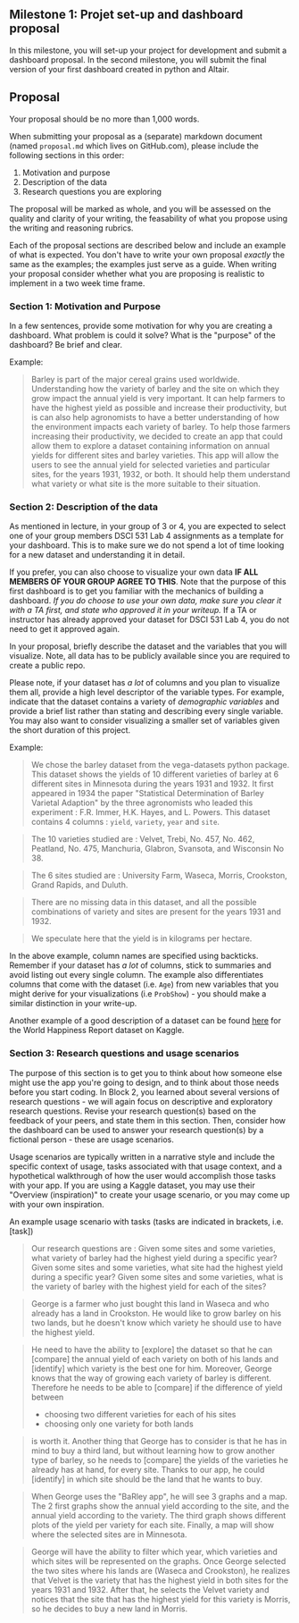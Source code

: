 ## Milestone 1: Projet set-up and dashboard proposal

In this milestone, you will set-up your project for development and submit a dashboard proposal. In the second milestone, you will submit the final version of your first dashboard created in python and Altair.

## Proposal

Your proposal should be no more than 1,000 words.

When submitting your proposal as a (separate) markdown document (named `proposal.md` which lives on GitHub.com), please include the following sections in this order:

1. Motivation and purpose
2. Description of the data
3. Research questions you are exploring

The proposal will be marked as whole, and you will be assessed on the quality and clarity of your writing, the feasability of what you propose using the writing and reasoning rubrics.

Each of the proposal sections are described below and include an example of what is expected. You don't have to write your own proposal _exactly_ the same as the examples; the examples just serve as a guide. When writing your proposal consider whether what you are proposing is realistic to implement in a two week time frame.

### Section 1: Motivation and Purpose

In a few sentences, provide some motivation for why you are creating a dashboard. What problem is could it solve? What is the "purpose" of the dashboard? Be brief and clear.

Example:

> Barley is part of the major cereal grains used worldwide. Understanding how the variety of barley and the site on which they grow impact the annual yield is very important. It can help farmers to have the highest yield as possible and increase their productivity, but is can also help agronomists to have a better understanding of how the environment impacts each variety of barley. To help those farmers increasing their productivity, we decided to create an app that could allow them to explore a dataset containing information on annual yields for different sites and barley varieties. This app will allow the users to see the annual yield for selected varieties and particular sites, for the years 1931, 1932, or both. It should help them understand what variety or what site is the more suitable to their situation.


### Section 2: Description of the data

As mentioned in lecture, in your group of 3 or 4, you are expected to select one of your group members DSCI 531 Lab 4 assignments as a template for your dashboard. 
This is to make sure we do not spend a lot of time looking for a new dataset and understanding it in detail.

If you prefer, you can also choose to visualize your own data **IF ALL MEMBERS OF YOUR GROUP AGREE TO THIS**. Note that the purpose of this first dashboard is to get you familiar with the mechanics of building a dashboard. _If you do choose to use your own data, make sure you clear it with a TA first, and state who approved it in your writeup._ If a TA or instructor has already approved your dataset for DSCI 531 Lab 4, you do not need to get it approved again.

In your proposal, briefly describe the dataset and the variables that you will visualize. Note, all data has to be publicly available since you are required to create a public repo.

Please note, if your dataset has _a lot_ of columns and you plan to visualize them all, provide a high level descriptor of the variable types. For example, indicate that the dataset contains a variety of _demographic variables_ and provide a brief list rather than stating and describing every single variable. You may also want to consider visualizing a smaller set of variables given the short duration of this project.

Example:

> We chose the barley dataset from the vega-datasets python package. This dataset shows the yields of 10 different varieties of barley at 6 different sites in Minnesota during the years 1931 and 1932. It first appeared in 1934 the paper "Statistical Determination of Barley Varietal Adaption" by the three agronomists who leaded this experiment : F.R. Immer, H.K. Hayes, and L. Powers.
This dataset contains 4 columns : `yield`, `variety`, `year` and `site`.

> The 10 varieties studied are : Velvet, Trebi, No. 457, No. 462, Peatland, No. 475, Manchuria, Glabron, Svansota, and Wisconsin No 38.

> The 6 sites studied are : University Farm, Waseca, Morris, Crookston, Grand Rapids, and Duluth.

> There are no missing data in this dataset, and all the possible combinations of variety and sites are present for the years 1931 and 1932.

> We speculate here that the yield is in kilograms per hectare.


In the above example, column names are specified using backticks. Remember if your dataset has _a lot_ of columns, stick to summaries and avoid listing out every single column. The example also differentiates columns that come with the dataset (i.e. `Age`) from new variables that you might derive for your visualizations (i.e `ProbShow`) - you should make a similar distinction in your write-up.

Another example of a good description of a dataset can be found [here](https://www.kaggle.com/unsdsn/world-happiness) for the World Happiness Report dataset on Kaggle.

### Section 3: Research questions and usage scenarios

The purpose of this section is to get you to think about how someone else might use the app you're going to design, and to think about those needs before you start coding. 
In Block 2, you learned about several versions of research questions - we will again focus on descriptive and exploratory research questions. 
Revise your research question(s) based on the feedback of your peers, and state them in this section.
Then, consider how the dashboard can be used to answer your research question(s) by a fictional person - these are usage scenarios.

Usage scenarios are typically written in a narrative style and include the specific context of usage, tasks associated with that usage context, and a hypothetical walkthrough of how the user would accomplish those tasks with your app. 
If you are using a Kaggle dataset, you may use their "Overview (inspiration)" to create your usage scenario, or you may come up with your own inspiration.

An example usage scenario with tasks (tasks are indicated in brackets, i.e. [task])

> Our research questions are : 
Given some sites and some varieties, what variety of barley had the highest yield during a specific year?
Given some sites and some varieties, what site had the highest yield during a specific year?
Given some sites and some varieties, what is the variety of barley with the highest yield for each of the sites?

> George is a farmer who just bought this land in Waseca and who already has a land in Crookston. He would like to grow barley on his two lands, but he doesn't know which variety he should use to have the highest yield. 

> He need to have the ability to [explore] the dataset so that he can [compare] the annual yield of each variety on both of his lands and [identify] which variety is the best one for him. Moreover, George knows that the way of growing each variety of barley is different. 
> Therefore he needs to be able to [compare] if the difference of yield between 
> - choosing two different varieties for each of his sites 
> - choosing only one variety for both lands 

> is worth it. Another thing that George has to consider is that he has in mind to buy a third land, but without learning how to grow another type of barley, so he needs to [compare] the yields of the varieties he already has at hand, for every site. Thanks to our app, he could [identify] in which site should be the land that he wants to buy. 

> When George uses the "BaRley app", he will see 3 graphs and a map. The 2 first graphs show the annual yield according to the site, and the annual yield according to the variety. The third graph shows different plots of the yield per variety for each site. Finally, a map will show where the selected sites are in Minnesota.

> George will have the ability to filter which year, which varieties and which sites will be represented on the graphs.
Once George selected the two sites where his lands are (Waseca and Crookston), he realizes that Velvet is the variety that has the highest yield in both sites for the years 1931 and 1932. After that, he selects the Velvet variety and notices that the site that has the highest yield for this variety is Morris, so he decides to buy a new land in Morris.
